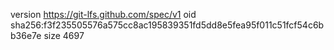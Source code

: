 version https://git-lfs.github.com/spec/v1
oid sha256:f3f235505576a575cc8ac195839351fd5dd8e5fea95f011c51fcf54c6bb36e7e
size 4697
